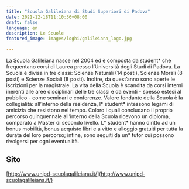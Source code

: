 ```yaml
---
title: "Scuola Galileiana di Studi Superiori di Padova"
date: 2021-12-18T11:10:36+08:00
draft: false
language: en
description: Le Scuole
featured_image: images/loghi/galileiana_logo.jpg

---
```


La Scuola Galileiana nasce nel 2004 ed è composta da student* che frequentano corsi di Laurea presso l’Università degli Studi di Padova. La Scuola è divisa in tre classi: Scienze Naturali (14 posti), Scienze Morali (8 posti) e Scienze Sociali (8 posti). Inoltre, da quest’anno sono aperte le iscrizioni per la magistrale.
La vita della Scuola è scandita da corsi interni inerenti alle aree disciplinari delle tre classi e da eventi - spesso estesi al pubblico - come seminari e conferenze. Valore fondante della Scuola è la collegialità: all’interno della residenza, l* student* intessono legami di amicizia che resistono nel tempo.
Coloro i quali concludano il proprio percorso quinquennale all’interno della Scuola ricevono un diploma, comparato a Master di secondo livello. L* student* hanno diritto ad un bonus mobilità, bonus acquisto libri e a vitto e alloggio gratuiti per tutta la durata del loro percorso; infine, sono seguiti da un* tutor cui possono rivolgersi per ogni eventualità.    

## Sito

[http://www.unipd-scuolagalileiana.it/](http://www.unipd-scuolagalileiana.it/)